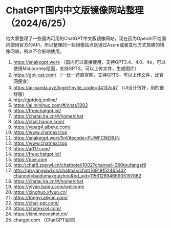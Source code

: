 # ChatGPT国内中文版镜像网站整理（2024/6/25）
给大家整理了一些国内可用的ChatGPT中文版镜像网站，现在因为OpenAI不给国内使用官方的API，所以整理的一些镜像站点是通过Azure或者其他方式搭建的镜像网站，所以不会影响使用。
 
1. https://snakegpt.work       （国内可以直接使用，支持GPT3.4、4.0、4o，可以使用Midjourney绘画，支持GPTS，可以上传文件，生成图片）
2. https://gpt-cat.com/        （一比一还原官网，支持GPTS，可以上传文件，比官网便宜）
3. https://ai-panda.xyz/login?invite_code=34137c47       （UI设计很好，用的很舒服）
4. http://gptdog.online/      
5. https://ai.minihuo.com/#/chat/1002
6. https://freechatgpt.lol/
7. https://chatai.lra.cn/#/home/chat
8. https://chat.haoce.com/
9. https://vipag4.aibeke.com/
10. https://www.chatnext.top
11. https://snakegpt.work?inVitecode=PUWFCNERUN
12. https://www.chatnext.top
13. https://ai117.com/
14. https://freechatgpt.lol/
15. https://poe.com
16. http://chat8.zjqywl.cn/chatbotai/1002?channel=360toufangzt9
17. http://gp.yangxiwl.cn/chatmax/chat/1691915246543?channel=baidumaxguizhou&bd_vid=11561269466905197062
18. https://chatai.lra.cn/#/home/chat
19. https://yiyan.baidu.com/welcome
20. https://xinghuo.xfyun.cn/
21. https://tongyi.aliyun.com/
22. https://chat-ppt.com/
23. https://chatexcel.com/
24. https://kimi.moonshot.cn/
25. chatgpt.com （ChatGPT官网）
